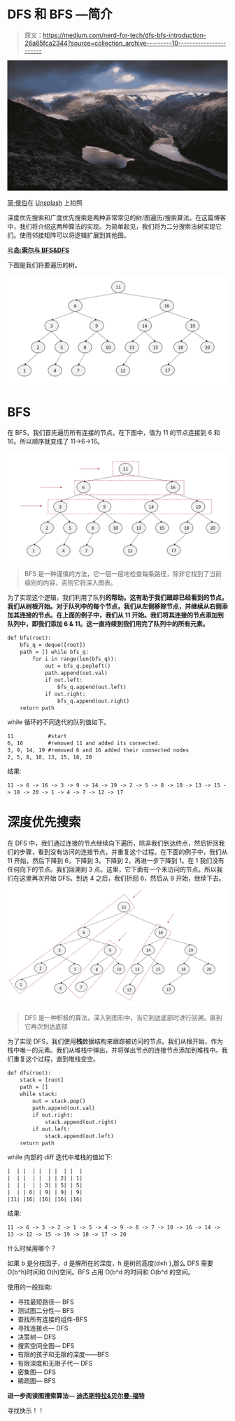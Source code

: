 # DFS 和 BFS —简介

> 原文：<https://medium.com/nerd-for-tech/dfs-bfs-introduction-26a65fca2344?source=collection_archive---------10----------------------->

![](img/f4f7a331374541f4eb1513b1719f2d7f.png)

[简·侯伯](https://unsplash.com/@jan_huber?utm_source=unsplash&utm_medium=referral&utm_content=creditCopyText)在 [Unsplash](https://unsplash.com/s/photos/breadth-vs-depth?utm_source=unsplash&utm_medium=referral&utm_content=creditCopyText) 上拍照

深度优先搜索和广度优先搜索是两种非常常见的树/图遍历/搜索算法。在这篇博客中，我们将介绍这两种算法的实现。为简单起见，我们将为二分搜索法树实现它们。使用邻接矩阵可以将逻辑扩展到其他图。

[号**岛:索尔与 BFS&DFS**](https://asrathore08.medium.com/number-of-island-bfs-dfs-e4888886dbb0)

下图是我们将要遍历的树。

![](img/c58f6fefb9cd2c733965e33f82e0fb87.png)

# BFS

在 BFS，我们首先遍历所有连接的节点。在下图中，值为 11 的节点连接到 6 和 16。所以顺序就变成了 11->6->16。

![](img/f5bd7e11554b137332428b5d19f52215.png)

> BFS 是一种谨慎的方法，它一层一层地检查每条路径，除非它找到了当前级别的内容，否则它将深入图表。

为了实现这个逻辑，我们利用了队列**的帮助。这有助于我们跟踪已经看到的节点。我们从树根开始。对于队列中的每个节点，我们从左侧移除节点，并继续从右侧添加其连接的节点。在上面的例子中，我们从 11 开始。我们将其连接的节点添加到队列中，即我们添加 6 & 11。这一直持续到我们用完了队列中的所有元素。**

```
def bfs(root):
    bfs_q = deque([root])
    path = [] while bfs_q:
        for i in range(len(bfs_q)):
            out = bfs_q.popleft()
            path.append(out.val)
            if out.left:
                bfs_q.append(out.left)
            if out.right:
                bfs_q.append(out.right)
    return path
```

while 循环的不同迭代的队列值如下。

```
11           #start
6, 16        #removed 11 and added its connected.
3, 9, 14, 19 #removed 6 and 16 added their connected nodes
2, 5, 8, 10, 13, 15, 18, 20
```

结果:

```
11 -> 6 -> 16 -> 3 -> 9 -> 14 -> 19 -> 2 -> 5 -> 8 -> 10 -> 13 -> 15 -> 18 -> 20 -> 1 -> 4 -> 7 -> 12 -> 17
```

# 深度优先搜索

在 DFS 中，我们通过连接的节点继续向下遍历，除非我们到达终点，然后折回我们的步骤，看到没有访问的连接节点，并重复这个过程。在下面的例子中，我们从 11 开始，然后下降到 6，下降到 3，下降到 2，再进一步下降到 1。在 1 我们没有任何向下的节点。我们回溯到 3 点。这里，它下面有一个未访问的节点。所以我们在这里再次开始 DFS。到达 4 之后，我们折回 6，然后从 9 开始，继续下去。

![](img/c04301355a46c96a582dfc305803aae5.png)

> DFS 是一种积极的算法，深入到图形中，当它到达底部时进行回溯，直到它再次到达底部

为了实现 DFS，我们使用**栈**数据结构来跟踪被访问的节点。我们从根开始，作为栈中唯一的元素。我们从堆栈中弹出，并将弹出节点的连接节点添加到堆栈中。我们重复这个过程，直到堆栈变空。

```
def dfs(root):
    stack = [root]
    path = []
    while stack:
        out = stack.pop()
        path.append(out.val)
        if out.right:
            stack.append(out.right)
        if out.left:
            stack.append(out.left)
    return path
```

while 内部的 diff 迭代中堆栈的值如下:

```
|  | |  | |  | |  | |  |
|  | |  | |  | | 2| | 1|
|  | |  | | 3| | 5| | 5|
|  | | 6| | 9| | 9| | 9|
|11| |16| |16| |16| |16|
```

结果:

```
11 -> 6 -> 3 -> 2 -> 1 -> 5 -> 4 -> 9 -> 8 -> 7 -> 10 -> 16 -> 14 -> 13 -> 12 -> 15 -> 19 -> 18 -> 17 -> 20
```

什么时候用哪个？

如果 b 是分枝因子，d 是解所在的深度，h 是树的高度(d≤h ),那么 DFS 需要 O(b^h)时间和 O(h)空间。BFS 占用 O(b^d 的时间和 O(b^d 的空间。

使用的一般指南:

*   寻找最短路径— BFS
*   测试图二分性— BFS
*   查找所有连接的组件-BFS
*   寻找连接点— DFS
*   决策树— DFS
*   搜索空间全图— DFS
*   有限的孩子和无限的深度——BFS
*   有限深度和无限子代— DFS
*   密集图— DFS
*   稀疏图— BFS

**进一步阅读图搜索算法—** [**迪杰斯特拉&贝尔曼-福特**](https://asrathore08.medium.com/shortest-path-algorithms-dijkstra-bellman-ford-3b640bdb0449)

寻找快乐！！